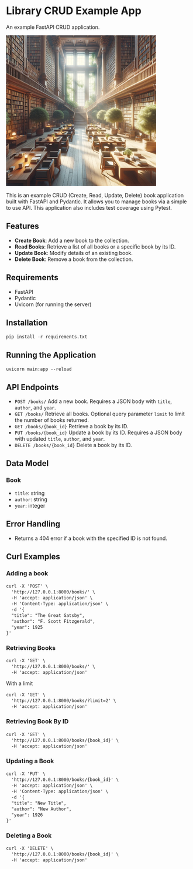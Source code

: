 # Library CRUD Example App
An example FastAPI CRUD application.

![Alt text](library.png)

This is an example CRUD (Create, Read, Update, Delete) book application built with FastAPI and Pydantic. It allows you to manage books via a simple to use API. This application also includes test coverage using Pytest.

## Features
- **Create Book**: Add a new book to the collection.
- **Read Books**: Retrieve a list of all books or a specific book by its ID.
- **Update Book**: Modify details of an existing book.
- **Delete Book**: Remove a book from the collection.

## Requirements
- FastAPI
- Pydantic
- Uvicorn (for running the server)

## Installation
```
pip install -r requirements.txt
```

## Running the Application
```
uvicorn main:app --reload
```

## API Endpoints
- `POST /books/` Add a new book. Requires a JSON body with `title`, `author`, and `year`.
- `GET /books/` Retrieve all books. Optional query parameter `limit` to limit the number of books returned.
- `GET /books/{book_id}` Retrieve a book by its ID.
- `PUT /books/{book_id}` Update a book by its ID. Requires a JSON body with updated `title`, `author`, and `year`.
- `DELETE /books/{book_id}` Delete a book by its ID.

## Data Model
### Book
- `title`: string
- `author`: string
- `year`: integer

## Error Handling
- Returns a 404 error if a book with the specified ID is not found.

## Curl Examples
### Adding a book
```
curl -X 'POST' \
  'http://127.0.0.1:8000/books/' \
  -H 'accept: application/json' \
  -H 'Content-Type: application/json' \
  -d '{
  "title": "The Great Gatsby",
  "author": "F. Scott Fitzgerald",
  "year": 1925
}'
```
### Retrieving Books
```
curl -X 'GET' \
  'http://127.0.0.1:8000/books/' \
  -H 'accept: application/json'
```
With a limit
```
curl -X 'GET' \
  'http://127.0.0.1:8000/books/?limit=2' \
  -H 'accept: application/json'
```
### Retrieving Book By ID
```
curl -X 'GET' \
  'http://127.0.0.1:8000/books/{book_id}' \
  -H 'accept: application/json'
```
### Updating a Book
```
curl -X 'PUT' \
  'http://127.0.0.1:8000/books/{book_id}' \
  -H 'accept: application/json' \
  -H 'Content-Type: application/json' \
  -d '{
  "title": "New Title",
  "author": "New Author",
  "year": 1926
}'
```
### Deleting a Book
```
curl -X 'DELETE' \
  'http://127.0.0.1:8000/books/{book_id}' \
  -H 'accept: application/json'
```
